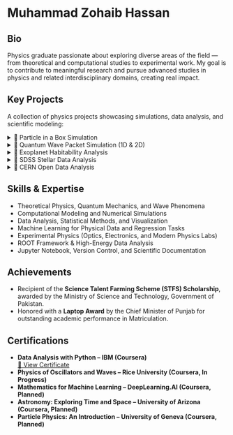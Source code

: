 # Muhammad Zohaib Hassan

## Bio

Physics graduate passionate about exploring diverse areas of the field — from theoretical and computational studies to experimental work. My goal is to contribute to meaningful research and pursue advanced studies in physics and related interdisciplinary domains, creating real impact.


## Key Projects

A collection of physics projects showcasing simulations, data analysis, and scientific modeling:

<details>
<summary>🔹 Particle in a Box Simulation</summary>

> Developed a Python simulation of a quantum particle in a 1D infinite potential well.  
> Computed energy levels, wavefunctions, and probability densities, visualizing the effects of box length and particle mass.  
>  
> For more insights, [🔗 View Project](https://github.com/mzohaibh17-pixel/Quantum-Particle-in-a-Box).

</details>

<details>
<summary>🔹 Quantum Wave Packet Simulation (1D & 2D)</summary>

> Simulated quantum wave packets in 1D and 2D potential wells.  
> Visualized wavefunctions, probability densities, and time evolution animations to study interference and confinement effects.  
>  
> For more insights, [🔗 View Project](https://github.com/mzohaibh17-pixel/Quantum_Wave_Packets_1D_2D).

</details>

<details>
<summary>🔹 Exoplanet Habitability Analysis</summary>

> Analyzed the habitability of exoplanets (e.g., Proxima Centauri b) using real data from the NASA Exoplanet Archive.  
> Computed stellar flux, equilibrium temperature, gravity, and tidal locking; visualized habitable zones relative to Earth.  
>  
> For more insights, [🔗 View Project](https://github.com/mzohaibh17-pixel/Exoplanet_Habitability_Analysis).

</details>

<details>
<summary>🔹 SDSS Stellar Data Analysis</summary>

> Performed exploratory analysis and regression modeling on Sloan Digital Sky Survey (SDSS) stellar data.  
> Predicted stellar redshifts using Linear, Ridge, and Polynomial Regression; visualized results using plots and correlation heatmaps.  
>  
> For more insights, [🔗 View Project](https://github.com/mzohaibh17-pixel/SDSS_Stellar_Data_Analysis).

</details>

<details>
<summary>🔹 CERN Open Data Analysis</summary>

> Analyzed CMS LHC collision datasets using Python and the ROOT framework.  
> Performed event selection, histogramming, and invariant mass reconstruction (e.g., Z → μ⁺μ⁻) to study Standard Model processes.  
>  
> For more insights, [🔗 View Project](https://github.com/mzohaibh17-pixel/CERN_Open_Data_Analysis).

</details>


## Skills & Expertise

- Theoretical Physics, Quantum Mechanics, and Wave Phenomena  
- Computational Modeling and Numerical Simulations  
- Data Analysis, Statistical Methods, and Visualization  
- Machine Learning for Physical Data and Regression Tasks  
- Experimental Physics (Optics, Electronics, and Modern Physics Labs)  
- ROOT Framework & High-Energy Data Analysis  
- Jupyter Notebook, Version Control, and Scientific Documentation


## Achievements

- Recipient of the **Science Talent Farming Scheme (STFS) Scholarship**, awarded by the Ministry of Science and Technology, Government of Pakistan.  
- Honored with a **Laptop Award** by the Chief Minister of Punjab for outstanding academic performance in Matriculation.


## Certifications

- **Data Analysis with Python – IBM (Coursera)**  
  [🔗 View Certificate](https://coursera.org/verify/2SAYU4G1SHWW)  
- **Physics of Oscillators and Waves – Rice University (Coursera, In Progress)**  
- **Mathematics for Machine Learning – DeepLearning.AI (Coursera, Planned)**  
- **Astronomy: Exploring Time and Space – University of Arizona (Coursera, Planned)**  
- **Particle Physics: An Introduction – University of Geneva (Coursera, Planned)**
